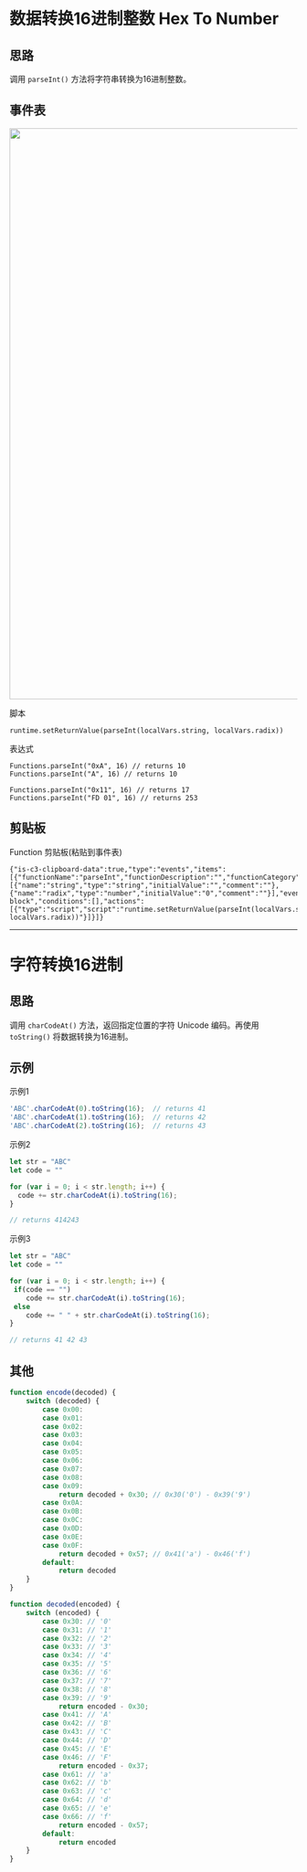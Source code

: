 # 数据转换16进制整数 Hex To Number

## 思路
调用 `parseInt()` 方法将字符串转换为16进制整数。  

## 事件表

<img width="1000" src="https://user-images.githubusercontent.com/45864744/155926312-665a4b8c-7a5a-4d59-8319-b39ff42c83c6.png">


脚本
```
runtime.setReturnValue(parseInt(localVars.string, localVars.radix))
```

表达式
```
Functions.parseInt("0xA", 16) // returns 10
Functions.parseInt("A", 16) // returns 10

Functions.parseInt("0x11", 16) // returns 17
Functions.parseInt("FD 01", 16) // returns 253
```

 
## 剪贴板

Function 剪贴板(粘贴到事件表)
```
{"is-c3-clipboard-data":true,"type":"events","items":[{"functionName":"parseInt","functionDescription":"","functionCategory":"","functionReturnType":"any","functionIsAsync":false,"functionParameters":[{"name":"string","type":"string","initialValue":"","comment":""},{"name":"radix","type":"number","initialValue":"0","comment":""}],"eventType":"function-block","conditions":[],"actions":[{"type":"script","script":"runtime.setReturnValue(parseInt(localVars.string, localVars.radix))"}]}]}
```


---

# 字符转换16进制

## 思路
调用 `charCodeAt()` 方法，返回指定位置的字符 Unicode 编码。再使用 `toString()` 将数据转换为16进制。  


## 示例

示例1
```javascript
'ABC'.charCodeAt(0).toString(16);  // returns 41
'ABC'.charCodeAt(1).toString(16);  // returns 42
'ABC'.charCodeAt(2).toString(16);  // returns 43
```

示例2
```javascript
let str = "ABC"
let code = ""

for (var i = 0; i < str.length; i++) {
  code += str.charCodeAt(i).toString(16);  
}

// returns 414243
```

示例3
```javascript
let str = "ABC"
let code = ""

for (var i = 0; i < str.length; i++) {
 if(code == "")
    code += str.charCodeAt(i).toString(16);  
 else
    code += " " + str.charCodeAt(i).toString(16);
}

// returns 41 42 43
```



## 其他

```javascript
function encode(decoded) {
    switch (decoded) {
        case 0x00:
        case 0x01:
        case 0x02:
        case 0x03:
        case 0x04:
        case 0x05:
        case 0x06:
        case 0x07:
        case 0x08:
        case 0x09:
            return decoded + 0x30; // 0x30('0') - 0x39('9')
        case 0x0A:
        case 0x0B:
        case 0x0C:
        case 0x0D:
        case 0x0E:
        case 0x0F:
            return decoded + 0x57; // 0x41('a') - 0x46('f')
        default:
            return decoded
    }
}
```

```javascript
function decoded(encoded) {
    switch (encoded) {
        case 0x30: // '0'
        case 0x31: // '1'
        case 0x32: // '2'
        case 0x33: // '3'
        case 0x34: // '4'
        case 0x35: // '5'
        case 0x36: // '6'
        case 0x37: // '7'
        case 0x38: // '8'
        case 0x39: // '9'
            return encoded - 0x30;
        case 0x41: // 'A'
        case 0x42: // 'B'
        case 0x43: // 'C'
        case 0x44: // 'D'
        case 0x45: // 'E'
        case 0x46: // 'F'
            return encoded - 0x37;
        case 0x61: // 'a'
        case 0x62: // 'b'
        case 0x63: // 'c'
        case 0x64: // 'd'
        case 0x65: // 'e'
        case 0x66: // 'f'
            return encoded - 0x57;
        default:
            return encoded
    }
}
```
